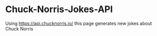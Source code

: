 # Chuck-Norris-Jokes-API
Using https://api.chucknorris.io/ this page generates new jokes about Chuck Norris
